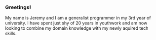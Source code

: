 ### Greetings!

My name is Jeremy and I am a generalist programmer in my 3rd year of university. I have spent just shy of 20 years in youthwork and am now looking to combine my domain knowledge with my newly aquired tech skills. 
